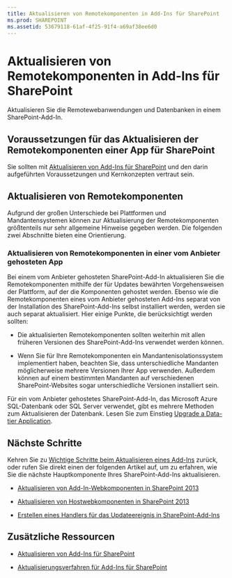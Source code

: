 ```yaml
---
title: Aktualisieren von Remotekomponenten in Add-Ins für SharePoint
ms.prod: SHAREPOINT
ms.assetid: 53679118-61af-4f25-91f4-a69af38ee6d0
---
```



# Aktualisieren von Remotekomponenten in Add-Ins für SharePoint
Aktualisieren Sie die Remotewebanwendungen und Datenbanken in einem SharePoint-Add-In.
## Voraussetzungen für das Aktualisieren der Remotekomponenten einer App für SharePoint
<a name="Prerequistes"> </a>

Sie sollten mit  [Aktualisieren von Add-Ins für SharePoint](update-sharepoint-add-ins.md) und den darin aufgeführten Voraussetzungen und Kernkonzepten vertraut sein.
  
    
    

## Aktualisieren von Remotekomponenten
<a name="UpdateRemote"> </a>

Aufgrund der großen Unterschiede bei Plattformen und Mandantensystemen können zur Aktualisierung der Remotekomponenten größtenteils nur sehr allgemeine Hinweise gegeben werden. Die folgenden zwei Abschnitte bieten eine Orientierung.
  
    
    

### Aktualisieren von Remotekomponenten in einer vom Anbieter gehosteten App
<a name="UpdateProviderHosted"> </a>

Bei einem vom Anbieter gehosteten SharePoint-Add-In aktualisieren Sie die Remotekomponenten mithilfe der für Updates bewährten Vorgehensweisen der Plattform, auf der die Komponenten gehostet werden. Ebenso wie die Remotekomponenten eines vom Anbieter gehosteten Add-Ins separat von der Installation des SharePoint-Add-Ins selbst installiert werden, werden sie auch separat aktualisiert. Hier einige Punkte, die berücksichtigt werden sollten:
  
    
    

- Die aktualisierten Remotekomponenten sollten weiterhin mit allen früheren Versionen des SharePoint-Add-Ins verwendet werden können.
    
  
- Wenn Sie für Ihre Remotekomponenten ein Mandantenisolationssystem implementiert haben, beachten Sie, dass unterschiedliche Mandanten möglicherweise mehrere Versionen Ihrer App verwenden. Außerdem können auf einem bestimmten Mandanten auf verschiedenen SharePoint-Websites sogar unterschiedliche Versionen installiert sein.
    
  
Für ein vom Anbieter gehostetes SharePoint-Add-In, das Microsoft Azure SQL-Datenbank oder SQL Server verwendet, gibt es mehrere Methoden zum Aktualisieren der Datenbank. Lesen Sie zum Einstieg  [Upgrade a Data-tier Application](http://msdn.microsoft.com/library/c117df94-f02b-403f-9383-ec5b3ac3763c.aspx).
  
    
    

## Nächste Schritte
<a name="Next"> </a>

Kehren Sie zu  [Wichtige Schritte beim Aktualisieren eines Add-Ins](update-sharepoint-add-ins.md#MajorAppUpgradeSteps) zurück, oder rufen Sie direkt einen der folgenden Artikel auf, um zu erfahren, wie Sie die nächste Hauptkomponente Ihres SharePoint-Add-Ins aktualisieren.
  
    
    

-  [Aktualisieren von Add-In-Webkomponenten in SharePoint 2013](update-add-in-web-components-in-sharepoint-2013.md)
    
  
-  [Aktualisieren von Hostwebkomponenten in SharePoint 2013](update-host-web-components-in-sharepoint-2013.md)
    
  
-  [Erstellen eines Handlers für das Updateereignis in SharePoint-Add-Ins](create-a-handler-for-the-update-event-in-sharepoint-add-ins.md)
    
  

## Zusätzliche Ressourcen
<a name="bk_addresources"> </a>


-  [Aktualisieren von Add-Ins für SharePoint](update-sharepoint-add-ins.md)
    
  
-  [Aktualisierungsverfahren für Add-Ins für SharePoint](sharepoint-add-ins-update-process.md)
    
  

